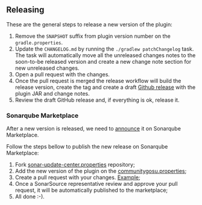 ## Releasing

These are the general steps to release a new version of the plugin:

1. Remove the `SNAPSHOT` suffix from plugin version number on the `gradle.properties`.
2. Update the `CHANGELOG.md` by running the `./gradlew patchChangelog` task. The task will automatically move all
the unreleased changes notes to the soon-to-be released version and create a new change note section for new unreleased changes.
3. Open a pull request with the changes.
4. Once the pull request is merged the release workflow will build the release version, create the tag and create a draft [Github release](https://docs.github.com/en/repositories/releasing-projects-on-github/about-releases) with the plugin JAR and change notes.
5. Review the draft GitHub release and, if everything is ok, release it.

### Sonarqube Marketplace

After a new version is released, we need to [announce](https://community.sonarsource.com/t/deploying-to-the-marketplace/35236#announcing-new-releases-2) it on Sonarqube Marketplace.

Follow the steps bellow to publish the new release on Sonarqube Marketplace:

1. Fork [sonar-update-center.properties](https://github.com/SonarSource/sonar-update-center-properties) repository;
2. Add the new version of the plugin on the [communitygosu.properties](https://github.com/SonarSource/sonar-update-center-properties/blob/master/communitygosu.properties);
3. Create a pull request with your changes. [Example](https://github.com/SonarSource/sonar-update-center-properties/pull/490);
4. Once a SonarSource representative review and approve your pull request, it will be automatically published to the marketplace;
5. All done :-).
